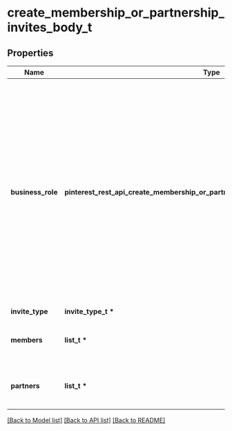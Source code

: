 # create_membership_or_partnership_invites_body_t

## Properties
Name | Type | Description | Notes
------------ | ------------- | ------------- | -------------
**business_role** | **pinterest_rest_api_create_membership_or_partnership_invites_body_BUSINESSROLE_e** | The business access level to grant member/partner. Note, values are case-sensitive. - EMPLOYEE: Can only view and access assets you assign them to. They cannot see details about other employees, partners, or other assets. - BIZ_ADMIN: Have full control of roles and can add employees and partners as well as grant asset access. - PARTNER: Can only view and access assets you assign them to/or they assign to you. | 
**invite_type** | **invite_type_t \*** |  | 
**members** | **list_t \*** | A list of usernames, emails, or a mix of them. Should be used if invite_type is MEMBER_INVITE | [optional] 
**partners** | **list_t \*** | A list of partner_id. Should be used if invite_type is PARTNER_INVITE or PARTNER_REQUEST | [optional] 

[[Back to Model list]](../README.md#documentation-for-models) [[Back to API list]](../README.md#documentation-for-api-endpoints) [[Back to README]](../README.md)


